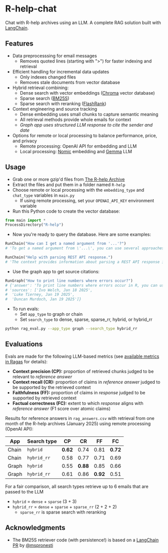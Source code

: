 # R-help-chat

Chat with R-help archives using an LLM. A complete RAG solution built with [LangChain](https://github.com/langchain-ai/langchain).

## Features

- Data preprocesssing for email messages
    - Removes quoted lines (starting with ">") for faster indexing and retrieval
- Efficient handling for incremental data updates
    - Only indexes changed files
    - Removes stale documents from vector database
- Hybrid retrieval combining:
    - Dense search with vector embeddings ([Chroma](https://github.com/chroma-core/chroma) vector database)
    - Sparse search ([BM25S](https://github.com/xhluca/bm25s))
    - Sparse search with reranking ([FlashRank](https://github.com/PrithivirajDamodaran/FlashRank))
- Context engineering and source tracking
    - Dense embedding uses small chunks to capture semantic meaning
    - All retrieval methods provide whole emails for context
    - *Graph app uses structured LLM response to cite the sender and date*
- Options for remote or local processing to balance performance, price, and privacy
    - Remote processing: OpenAI API for embedding and LLM
    - Local processing: [Nomic](https://huggingface.co/nomic-ai/nomic-embed-text-v1.5) embedding and [Gemma](https://huggingface.co/google/gemma-3-4b-it) LLM

## Usage

- Grab one or more gzip'd files from [The R-help Archive](https://stat.ethz.ch/pipermail/r-help/)
- Extract the files and put them in a folder named `R-help`
- Choose remote or local processing with the `embedding_type` and `chat_type` variables in `main.py`
  - If using remote processing, set your `OPENAI_API_KEY` environment variable
- Run this Python code to create the vector database:

```python
from main import *
ProcessDirectory("R-help")
```

- Now you're ready to query the database. Here are some examples:

```python
RunChain("How can I get a named argument from '...'?")
# 'To get a named argument from \'...\', you can use several approaches as discussed in the context. Here are a few methods ...'

RunChain("Help with parsing REST API response.")
# 'The context provides information about parsing a REST API response in JSON format using R. Specifically, it mentions that the response from the API endpoint is in JSON format and suggests using the `jsonlite` package to parse it. ...'
```

- Use the graph app to get source citations:

```python
RunGraph("How to print line numbers where errors occur?")
# {'answer': 'To print line numbers where errors occur in R, you can use the `options()` function to set `show.error.locations` to `TRUE`. ...',
# 'sources': ['Ivo Welch, Jan 18 2025',
#  'Luke Tierney, Jan 19 2025',
#  'Duncan Murdoch, Jan 19 2025']}
```

- To run evals:
  - Set `app_type` to graph or chain
  - Set `search_type` to dense, sparse, sparse\_rr, hybrid, or hybrid\_rr


```sh
python rag_eval.py --app_type graph --search_type hybrid_rr
```

## Evaluations

Evals are made for the following LLM-based metrics (see [available metrics in Ragas](https://docs.ragas.io/en/stable/concepts/metrics/available_metrics/) for details):

- **Context precision (CP):** proportion of retrieved chunks judged to be relevant to *reference answer*
- **Context recall (CR):** proportion of claims in *reference answer* judged to be supported by the retrieved context
- **Faithfulness (FF):** proportion of claims in *response* judged to be supported by retrieved context
- **Factual correctness (FC):** extent to which *response* aligns with *reference answer* (F1 score over atomic claims)

Results for reference answers in `rag_answers.csv` with retrieval from one month of the R-help archives (January 2025) using remote processing (OpenAI API):

| App | Search type | CP | CR | FF | FC |
|-|-|-|-|-|-|
| Chain | `hybrid`    | **0.62** | 0.74     | 0.81     | **0.72** |
| Chain | `hybrid_rr` | 0.58     | 0.77     | 0.71     | 0.69     |
| Graph | `hybrid`    | 0.55     | **0.88** | 0.85     | 0.66     |
| Graph | `hybrid_rr` | 0.61     | 0.86     | **0.92** | 0.51     |

For a fair comparison, all search types retrieve up to 6 emails that are passed to the LLM

- `hybrid` = `dense` + `sparse` (3 + 3)
- `hybrid_rr` = `dense` + `sparse` + `sparse_rr` (2 + 2 + 2)
  - `sparse_rr` is sparse search with reranking

## Acknowledgments

- The BM25S retriever code (with persistence!) is based on a [LangChain PR](https://github.com/langchain-ai/langchain/pull/28123) by [@mspronesti](https://github.com/mspronesti)

